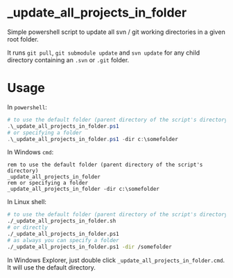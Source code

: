 # \_update_all_projects_in_folder

Simple powershell script to update all svn / git working directories in a given root folder.

It runs `git pull`, `git submodule update` and `svn update` for any child directory containing an `.svn` or `.git` folder.

# Usage

In `powershell`:

```powershell
# to use the default folder (parent directory of the script's directory)
.\_update_all_projects_in_folder.ps1
# or specifying a folder
.\_update_all_projects_in_folder.ps1 -dir c:\somefolder
```

In Windows `cmd`:

```batch
rem to use the default folder (parent directory of the script's directory)
_update_all_projects_in_folder
rem or specifying a folder
_update_all_projects_in_folder -dir c:\somefolder
```

In Linux shell:

```bash
# to use the default folder (parent directory of the script's directory)
./_update_all_projects_in_folder.sh
# or directly
./_update_all_projects_in_folder.ps1
# as always you can specify a folder
./_update_all_projects_in_folder.ps1 -dir /somefolder
```

In Windows Explorer, just double click `_update_all_projects_in_folder.cmd`. It will use the default directory.
